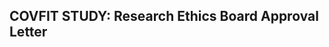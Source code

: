 ## COVFIT STUDY: Research Ethics Board Approval Letter

<object data="/covfit/docs/assets/shelbysturrock-covfit-approval-letter.pdf" width="1000" height="1000" type="application/pdf"></object>
